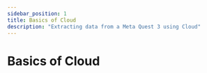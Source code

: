 ```yaml
---
sidebar_position: 1
title: Basics of Cloud
description: "Extracting data from a Meta Quest 3 using Cloud"
---
```


# Basics of Cloud